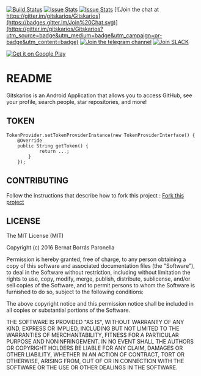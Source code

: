 [![Build Status](https://travis-ci.org/gitskarios/Gitskarios.svg?branch=develop)](https://travis-ci.org/gitskarios/Gitskarios)
[![Issue Stats](http://issuestats.com/github/gitskarios/gitskarios/badge/pr?style=flat)](http://issuestats.com/github/gitskarios/gitskarios)
[![Issue Stats](http://issuestats.com/github/gitskarios/gitskarios/badge/issue?style=flat)](http://issuestats.com/github/gitskarios/gitskarios)
[![Join the chat at https://gitter.im/gitskarios/Gitskarios](https://badges.gitter.im/Join%20Chat.svg)](https://gitter.im/gitskarios/Gitskarios?utm_source=badge&utm_medium=badge&utm_campaign=pr-badge&utm_content=badge)
[![Join the telegram channel](https://img.shields.io/badge/TELEGRAM%20CHANNEL-Gitskarios-blue.svg)](https://telegram.me/gitskarios)
[![Join SLACK](https://img.shields.io/badge/JOIN-SLACK-orange.svg)](https://gh-apps.slack.com/)

[![Get it on Google Play](https://developer.android.com/images/brand/en_generic_rgb_wo_45.png)](https://play.google.com/store/apps/details?id=com.alorma.github&utm_source=github&utm_medium=github&utm_campaign=github)

# README #

Gitskarios is an Android Application that allows you to access GitHub, see your profile, search people, star repositories, and more!

## TOKEN

```
TokenProvider.setTokenProviderInstance(new TokenProviderInterface() {
    @Override
    public String getToken() {
            return ...;
        }
    });
```

## CONTRIBUTING ##

Follow the instructions that describe how to fork this project : [Fork this project](FORK.md)

## LICENSE ##

The MIT License (MIT)

Copyright (c) 2016 Bernat Borrás Paronella

Permission is hereby granted, free of charge, to any person obtaining a copy
of this software and associated documentation files (the "Software"), to deal
in the Software without restriction, including without limitation the rights
to use, copy, modify, merge, publish, distribute, sublicense, and/or sell
copies of the Software, and to permit persons to whom the Software is
furnished to do so, subject to the following conditions:

The above copyright notice and this permission notice shall be included in all
copies or substantial portions of the Software.

THE SOFTWARE IS PROVIDED "AS IS", WITHOUT WARRANTY OF ANY KIND, EXPRESS OR
IMPLIED, INCLUDING BUT NOT LIMITED TO THE WARRANTIES OF MERCHANTABILITY,
FITNESS FOR A PARTICULAR PURPOSE AND NONINFRINGEMENT. IN NO EVENT SHALL THE
AUTHORS OR COPYRIGHT HOLDERS BE LIABLE FOR ANY CLAIM, DAMAGES OR OTHER
LIABILITY, WHETHER IN AN ACTION OF CONTRACT, TORT OR OTHERWISE, ARISING FROM,
OUT OF OR IN CONNECTION WITH THE SOFTWARE OR THE USE OR OTHER DEALINGS IN THE
SOFTWARE.
